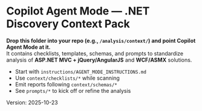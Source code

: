 # Copilot Agent Mode — .NET Discovery Context Pack
**Drop this folder into your repo (e.g., `/analysis/context/`) and point Copilot Agent Mode at it.**  
It contains checklists, templates, schemas, and prompts to standardize analysis of **ASP.NET MVC + jQuery/AngularJS** and **WCF/ASMX** solutions.

- Start with `instructions/AGENT_MODE_INSTRUCTIONS.md`
- Use `context/checklists/*` while scanning
- Emit reports following `context/schemas/*`
- See `prompts/*` to kick off or refine the analysis

Version: 2025-10-23
